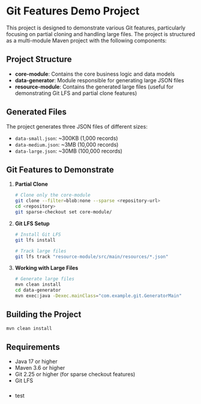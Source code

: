 # Git Features Demo Project

This project is designed to demonstrate various Git features, particularly focusing on partial cloning and handling large files. The project is structured as a multi-module Maven project with the following components:

## Project Structure

- **core-module**: Contains the core business logic and data models
- **data-generator**: Module responsible for generating large JSON files
- **resource-module**: Contains the generated large files (useful for demonstrating Git LFS and partial clone features)

## Generated Files

The project generates three JSON files of different sizes:
- `data-small.json`: ~300KB (1,000 records)
- `data-medium.json`: ~3MB (10,000 records)
- `data-large.json`: ~30MB (100,000 records)

## Git Features to Demonstrate

1. **Partial Clone**
   ```bash
   # Clone only the core-module
   git clone --filter=blob:none --sparse <repository-url>
   cd <repository>
   git sparse-checkout set core-module/
   ```

2. **Git LFS Setup**
   ```bash
   # Install Git LFS
   git lfs install
   
   # Track large files
   git lfs track "resource-module/src/main/resources/*.json"
   ```

3. **Working with Large Files**
   ```bash
   # Generate large files
   mvn clean install
   cd data-generator
   mvn exec:java -Dexec.mainClass="com.example.git.GeneratorMain"
   ```

## Building the Project

```bash
mvn clean install
```

## Requirements

- Java 17 or higher
- Maven 3.6 or higher
- Git 2.25 or higher (for sparse checkout features)
- Git LFS

###
- test
